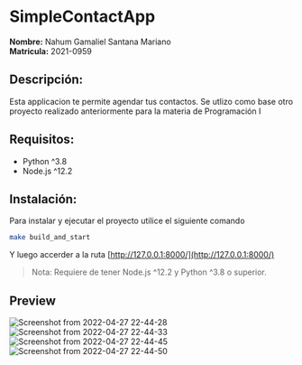 # SimpleContactApp

**Nombre:** Nahum Gamaliel Santana Mariano<br>
**Matricula:** 2021-0959

## Descripción:
Esta applicacion te permite agendar tus contactos. Se utlizo como base otro proyecto realizado anteriormente para la materia de Programación I

## Requisitos:
- Python ^3.8
- Node.js ^12.2

## Instalación:

Para instalar y ejecutar el proyecto utilice el siguiente comando
```bash
make build_and_start
```

Y luego accerder a la ruta [http://127.0.0.1:8000/](http://127.0.0.1:8000/)

> Nota: Requiere de tener Node.js ^12.2 y Python ^3.8 o superior.

## Preview
![Screenshot from 2022-04-27 22-44-28](https://user-images.githubusercontent.com/37852973/165666352-d3ecd8b2-30ba-4125-9d63-fa3ecdb06fc5.png)
![Screenshot from 2022-04-27 22-44-33](https://user-images.githubusercontent.com/37852973/165666353-23cd70bf-48e0-4fe7-8963-fa4c056c7902.png)
![Screenshot from 2022-04-27 22-44-45](https://user-images.githubusercontent.com/37852973/165666354-8ae89226-5d12-4918-8df1-483c202811d2.png)
![Screenshot from 2022-04-27 22-44-50](https://user-images.githubusercontent.com/37852973/165666355-db4e12ca-c1e6-4a50-a33e-f6607c5ead18.png)

